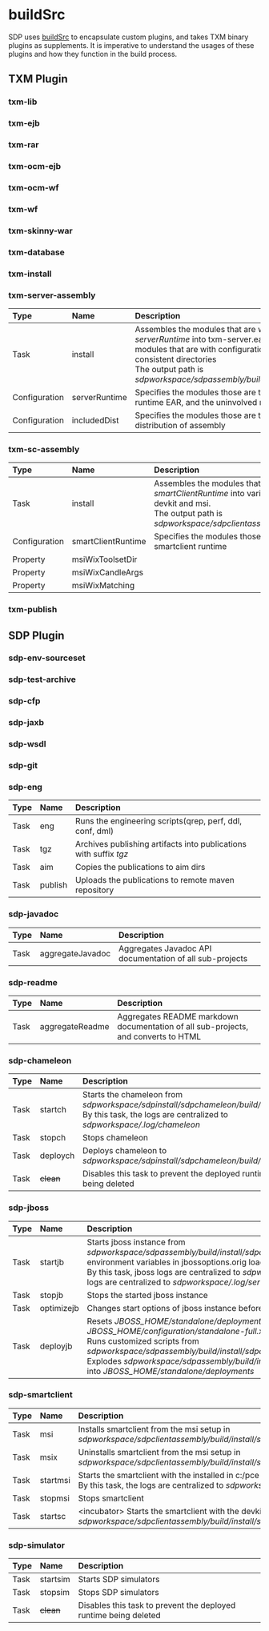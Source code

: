 # buildSrc

SDP uses
[buildSrc](https://docs.gradle.org/current/userguide/organizing_gradle_projects.html#sec:build_sources)
to encapsulate custom plugins, and takes TXM binary plugins as
supplements. It is imperative to understand the usages of these plugins
and how they function in the build process.

## TXM Plugin

### txm-lib
### txm-ejb
### txm-rar
### txm-ocm-ejb
### txm-ocm-wf
### txm-wf
### txm-skinny-war

### txm-database
### txm-install
### txm-server-assembly

| Type          | Name          | Description                                                                                                                                                                                                                                                     |
|:--------------|:--------------|:----------------------------------------------------------------------------------------------------------------------------------------------------------------------------------------------------------------------------------------------------------------|
| Task          | install       | Assembles the modules that are with configuration *serverRuntime* into txm-server.ear, and drops the modules that are with configuration *includedDist* into consistent directories <br>The output path is *sdpworkspace/sdpassembly/build/install/sdpassembly* |
| Configuration | serverRuntime | Specifies the modules those are to be assembled in the runtime EAR, and the uninvolved modules                                                                                                                                                                  |
| Configuration | includedDist  | Specifies the modules those are to be dropped into the distribution of assembly                                                                                                                                                                                 |

### txm-sc-assembly

| Type          | Name               | Description                                                                                                                                                                                                                |
|:--------------|:-------------------|:---------------------------------------------------------------------------------------------------------------------------------------------------------------------------------------------------------------------------|
| Task          | install            | Assembles the modules that are with configuration *smartClientRuntime* into various types of installation, such as devkit and msi. <br>The output path is *sdpworkspace/sdpclientassembly/build/install/sdpclientassembly* |
| Configuration | smartClientRuntime | Specifies the modules those are to be assembled within smartclient runtime                                                                                                                                                 |
| Property      | msiWixToolsetDir   |                                                                                                                                                                                                                            |
| Property      | msiWixCandleArgs   |                                                                                                                                                                                                                            |
| Property      | msiWixMatching     |                                                                                                                                                                                                                            |

### txm-publish

## SDP Plugin

### sdp-env-sourceset
### sdp-test-archive
### sdp-cfp
### sdp-jaxb
### sdp-wsdl

### sdp-git
### sdp-eng

| Type | Name    | Description                                                       |
|:-----|:--------|:------------------------------------------------------------------|
| Task | eng     | Runs the engineering scripts(qrep, perf, ddl, conf, dml)          |
| Task | tgz     | Archives publishing artifacts into publications with suffix *tgz* |
| Task | aim     | Copies the publications to aim dirs                               |
| Task | publish | Uploads the publications to remote maven repository               |

### sdp-javadoc

| Type | Name             | Description                                              |
|:-----|:-----------------|:---------------------------------------------------------|
| Task | aggregateJavadoc | Aggregates Javadoc API documentation of all sub-projects |

### sdp-readme

| Type | Name             | Description                                                                        |
|:-----|:-----------------|:-----------------------------------------------------------------------------------|
| Task | aggregateReadme  | Aggregates README markdown documentation of all sub-projects, and converts to HTML |

### sdp-chameleon

| Type | Name      | Description                                                                                                                                                |
|:-----|:----------|:-----------------------------------------------------------------------------------------------------------------------------------------------------------|
| Task | startch   | Starts the chameleon from *sdpworkspace/sdpinstall/sdpchameleon/build/runtime* <br>By this task, the logs are centralized to *sdpworkspace/.log/chameleon* |
| Task | stopch    | Stops chameleon                                                                                                                                            |
| Task | deploych  | Deploys chameleon to *sdpworkspace/sdpinstall/sdpchameleon/build/runtime*                                                                                  |
| Task | ~~clean~~ | Disables this task to prevent the deployed runtime being deleted                                                                                           |

### sdp-jboss

| Type | Name       | Description                                                                                                                                                                                                                                                                                                                              |
|:-----|:-----------|:-----------------------------------------------------------------------------------------------------------------------------------------------------------------------------------------------------------------------------------------------------------------------------------------------------------------------------------------|
| Task | startjb    | Starts jboss instance from *sdpworkspace/sdpassembly/build/install/sdpassembly/installjboss/run.cmd* with environment variables in jbossoptions.orig loaded <br>By this task, jboss logs are centralized to *sdpworkspace/.log/jboss*; whereas txm logs are centralized to *sdpworkspace/.log/server*                                    |
| Task | stopjb     | Stops the started jboss instance                                                                                                                                                                                                                                                                                                         |
| Task | optimizejb | Changes start options of jboss instance before deploy                                                                                                                                                                                                                                                                                    |
| Task | deployjb   | Resets *JBOSS_HOME/standalone/deployments* and *JBOSS_HOME/configuration/standalone-full.xml* <br>Runs customized scripts from *sdpworkspace/sdpassembly/build/install/sdpassembly/installjboss/customize.cmd* <br>Explodes *sdpworkspace/sdpassembly/build/install/sdpassembly/txm-server.ear* into *JBOSS_HOME/standalone/deployments* |

### sdp-smartclient

| Type | Name     | Description                                                                                                                                                     |
|:-----|:---------|:----------------------------------------------------------------------------------------------------------------------------------------------------------------|
| Task | msi      | Installs smartclient from the msi setup in *sdpworkspace/sdpclientassembly/build/install/sdpclientassembly/smartclient-msi*                                     |
| Task | msix     | Uninstalls smartclient from the msi setup in *sdpworkspace/sdpclientassembly/build/install/sdpclientassembly/smartclient-msi*                                   |
| Task | startmsi | Starts the smartclient with the installed in c:/pce <br>By this task, the logs are centralized to *sdpworkspace/.log/client*                                    |
| Task | stopmsi  | Stops smartclient                                                                                                                                               |
| Task | startsc  | \<incubator\> Starts the smartclient with the devkit setup in *sdpworkspace/sdpclientassembly/build/install/sdpclientassembly/smartclient/home/run_develop.cmd* |

### sdp-simulator

| Type | Name      | Description                                                      |
|:-----|:----------|:-----------------------------------------------------------------|
| Task | startsim  | Starts SDP simulators                                            |
| Task | stopsim   | Stops SDP simulators                                             |
| Task | ~~clean~~ | Disables this task to prevent the deployed runtime being deleted |
